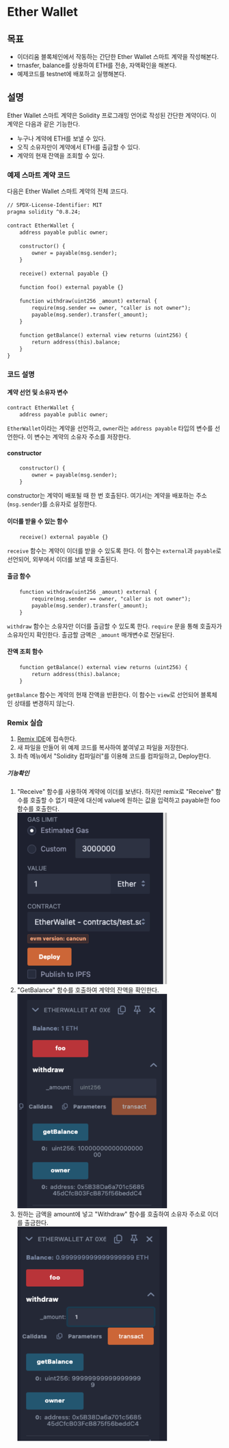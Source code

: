 # Ether Wallet

## 목표

- 이더리움 블록체인에서 작동하는 간단한 Ether Wallet 스마트 계약을 작성해본다.
- trnasfer, balance를 상용하여 ETH를 전송, 자액확인을 해본다.
- 예제코드를 testnet에 배포하고 실행해본다.

## 설명

Ether Wallet 스마트 계약은 Solidity 프로그래밍 언어로 작성된 간단한 계약이다.
이 계약은 다음과 같은 기능한다.

- 누구나 계약에 ETH를 보낼 수 있다.
- 오직 소유자만이 계약에서 ETH를 출금할 수 있다.
- 계약의 현재 잔액을 조회할 수 있다.

### 예제 스마트 계약 코드

다음은 Ether Wallet 스마트 계약의 전체 코드다.

```solidity
// SPDX-License-Identifier: MIT
pragma solidity ^0.8.24;

contract EtherWallet {
    address payable public owner;

    constructor() {
        owner = payable(msg.sender);
    }

    receive() external payable {}
    
    function foo() external payable {}

    function withdraw(uint256 _amount) external {
        require(msg.sender == owner, "caller is not owner");
        payable(msg.sender).transfer(_amount);
    }

    function getBalance() external view returns (uint256) {
        return address(this).balance;
    }
}
```

### 코드 설명

#### 계약 선언 및 소유자 변수

```solidity
contract EtherWallet {
    address payable public owner;
```

`EtherWallet`이라는 계약을 선언하고, `owner`라는 `address payable` 타입의 변수를 선언한다. 이 변수는 계약의 소유자 주소를 저장한다.

#### constructor

```solidity
    constructor() {
        owner = payable(msg.sender);
    }
```

constructor는 계약이 배포될 때 한 번 호출된다. 여기서는 계약을 배포하는 주소(`msg.sender`)를 소유자로 설정한다.

#### 이더를 받을 수 있는 함수

```solidity
    receive() external payable {}
```

`receive` 함수는 계약이 이더를 받을 수 있도록 한다. 이 함수는 `external`과 `payable`로 선언되어, 외부에서 이더를 보낼 때 호출된다.

#### 출금 함수

```solidity
    function withdraw(uint256 _amount) external {
        require(msg.sender == owner, "caller is not owner");
        payable(msg.sender).transfer(_amount);
    }
```

`withdraw` 함수는 소유자만 이더를 출금할 수 있도록 한다. `require` 문을 통해 호출자가 소유자인지 확인한다. 출금할 금액은 `_amount` 매개변수로 전달된다.

#### 잔액 조회 함수

```solidity
    function getBalance() external view returns (uint256) {
        return address(this).balance;
    }
```

`getBalance` 함수는 계약의 현재 잔액을 반환한다. 이 함수는 `view`로 선언되어 블록체인 상태를 변경하지 않는다.

### Remix 실습

1. [Remix IDE](https://remix.ethereum.org/)에 접속한다.
2. 새 파일을 만들어 위 예제 코드를 복사하여 붙여넣고 파일을 저장한다.
3. 좌측 메뉴에서 "Solidity 컴파일러"를 이용해 코드를 컴파일하고, Deploy한다.

##### 기능확인

1. "Receive" 함수를 사용하여 계약에 이더를 보낸다. 하지만 remix로 "Receive" 함수를 호출할 수 없기 때문에 대신에 value에 원하는 값을 입력하고 payable한 foo함수를 호출한다.<br>
   <img src= "https://github.com/Joon2000/Solidity-modules/blob/main/images/EtherWallet/Value.png" width="350px" height="400px" 
  title="init" alt="init"><br/>
3. "GetBalance" 함수를 호출하여 계약의 잔액을 확인한다. <br>
<img src= "https://github.com/Joon2000/Solidity-modules/blob/main/images/EtherWallet/GetBalance.png" width="350px" height="500px" 
  title="init" alt="init"><br/>
4. 원하는 금액을 amount에 넣고 "Withdraw" 함수를 호출하여 소유자 주소로 이더를 출금한다. <br>
<img src= "https://github.com/Joon2000/Solidity-modules/blob/main/images/EtherWallet/Withdraw.png" width="350px" height="500px" 
  title="init" alt="init"><br/>
